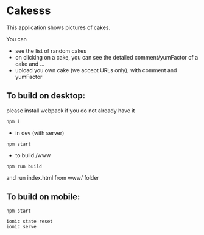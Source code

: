 # Cakesss

This application shows pictures of cakes.

You can 
- see the list of random cakes
- on clicking on a cake, you can see the detailed comment/yumFactor of a cake
and ...
- upload you own cake (we accept URLs only), with comment and yumFactor



## To build on desktop:

please install webpack if you do not already have it

```
npm i
```



- in dev (with server)
```
npm start
```

- to build /www
```
npm run build
```
and run index.html from www/ folder



## To build on mobile:
```
npm start
```

```
ionic state reset
ionic serve
```